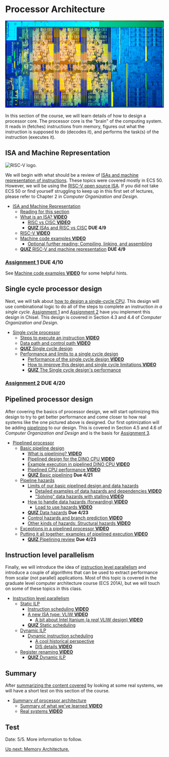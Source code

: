# Processor Architecture

![Coffee lake die shot](./800px-coffee_lake_die_(hexa_core).png)

In this section of the course, we will learn details of how to design a processor core.
The processor core is the "brain" of the computing system.
It reads in (fetches) instructions from memory, figures out what the instruction is supposed to do (decodes it), and performs the task(s) of the instruction (executes it).

## ISA and Machine Representation

![RISC-V logo](https://content.riscv.org/wp-content/uploads/2018/09/riscv-logo.png).

We will begin with what should be a review of [ISAs and machine representation of instructions](./isa.md).
These topics were covered mostly in ECS 50.
However, we will be using the [RISC-V open source ISA](https://riscv.org/).
If you did not take ECS 50 or find yourself struggling to keep up in this first set of lectures, please refer to Chapter 2 in *Computer Organization and Design*.

* [ISA and Machine Representation](./isa.md)
  * [Reading for this section](./isa.md#reading-for-this-section)
  * [What is an ISA? **VIDEO**](./isa.md#what-is-an-isa--video)
    * [RISC vs CISC **VIDEO**](./isa.md#risc-vs-cisc-video)
    * [**QUIZ** ISAs and RISC vs CISC](./isa.md#quiz-isas-and-risc-vs-cisc) **DUE 4/9**
  * [RISC-V **VIDEO**](./isa.md#risc-v-video)
  * [Machine code examples **VIDEO**](./isa.md#machine-code-examples-video)
    * [Optional further reading: Compiling, linking, and assembling](./isa.md#optional-further-reading-compiling-linking-and-assembling)
  * [**QUIZ** RISC-V and machine representation](./isa.md#quiz-risc-v-and-machine-representation) **DUE 4/9**

### [Assignment 1](https://github.com/jlpteaching/dinocpu-sq20/blob/master/assignments/assignment-1.md) **DUE 4/10**

See [Machine code examples **VIDEO**](./isa.md#machine-code-examples-video) for some helpful hints.

## Single cycle processor design

Next, we will talk about [how to design a single-cycle CPU](./single-cycle.md).
This design will use combinational logic to do all of the steps to complete an instruction *in a single cycle*.
[Assignment 1](https://github.com/jlpteaching/dinocpu-sq20/tree/master/assignments/assignment-1.md) and [Assignment 2](https://github.com/jlpteaching/dinocpu-sq20/tree/master/assignments/assignment-2.md) have you implement this design in Chisel.
This design is covered in Section 4.3 and 4.4 of *Computer Organization and Design*.

* [Single cycle processor](./single-cycle.md)
  * [Steps to execute an instruction **VIDEO**](./single-cycle.md#steps-to-execute-an-instruction-video)
  * [Data path and control path **VIDEO**](./single-cycle.md#data-path-and-control-path-video)
  * [**QUIZ** Single cycle design](./single-cycle.md#quiz-single-cycle-design)
  * [Performance and limits to a single cycle design](./single-cycle.md#performance-and-limits-to-a-single-cycle-design)
    * [Performance of the single cycle design **VIDEO**](./single-cycle.md#performance-of-the-single-cycle-design-video)
    * [How to improve this design and single cycle limitations **VIDEO**](./single-cycle.md#how-to-improve-this-design-and-single-cycle-limitations-video)
    * [**QUIZ** The Single cycle design's performance](./single-cycle.md#quiz-the-single-cycle-design-s-performance)

### [Assignment 2](https://github.com/jlpteaching/dinocpu-sq20/blob/master/assignments/assignment-2.md) **DUE 4/20**

## Pipelined processor design

After covering the basics of processor design, we will start optimizing this design to try to get better performance and come closer to how real systems like the one pictured above is designed.
Our first optimization will be adding [pipelining](./pipelined.md) to our design.
This is covered in Section 4.5 and 4.6 of *Computer Organization and Design* and is the basis for [Assignment 3](https://github.com/jlpteaching/dinocpu-sq20/tree/master/assignments/assignment-3.md).

* [Pipelined processor](./pipelined.md)
  * [Basic pipeline design](./pipelined.md#basic-pipeline-design)
    * [What is pipelining? **VIDEO**](./pipelined.md#what-is-pipelining-video)
    * [Pipelined design for the DINO CPU  **VIDEO**](./pipelined.md#pipelined-design-for-the-dino-cpu-video)
    * [Example execution in pipelined DINO CPU  **VIDEO**](./pipelined.md#example-execution-in-pipelined-dino-cpu-video)
    * [Pipelined CPU performance **VIDEO**](./pipelined.md#pipelined-cpu-performance-video)
    * [**QUIZ** Basic pipelining](./pipelined.md#quiz-basic-pipelining) **Due 4/21**
  * [Pipeline hazards](./pipelined.md#pipeline-hazards)
    * [Limits of our basic pipelined design and data hazards](./pipelined.md#limits-of-our-basic-pipelined-design-and-data-hazards)
      * [Detailed examples of data hazards and dependencies **VIDEO**](./pipelined.md#detailed-examples-of-data-hazards-and-dependencies-video)
      * ["Solving" data hazards with stalling **VIDEO**](./pipelined.md#-solving--data-hazards-with-stalling-video)
    * [How to handle data hazards (forwarding) **VIDEO**](./pipelined.md#how-to-handle-data-hazards-forwarding-video)
      * [Load to use hazards **VIDEO**](./pipelined.md#load-to-use-hazards-video)
    * [**QUIZ** Data hazards](./pipelined.md#quiz-data-hazards)  **Due 4/23**
    * [Control hazards and branch prediction **VIDEO**](./pipelined.md#control-hazards-and-branch-prediction-video)
    * [Other kinds of hazards: Structural hazards **VIDEO**](./pipelined.md#other-kinds-of-hazards-structural-hazards-video)
  * [Exceptions in a pipelined processor **VIDEO**](./pipelined.md#exceptions-in-a-pipelined-processor-video)
  * [Putting it all together: examples of pipelined execution **VIDEO**](./pipelined.md#putting-it-all-together-examples-of-pipelined-execution-video)
    * [**QUIZ** Pipelining review](./pipelined.md#quiz-pipelining-review) **Due 4/23**

## Instruction level parallelism

Finally, we will introduce the idea of [instruction level parallelism](./ilp.md) and introduce a couple of algorithms that can be used to extract performance from scalar (not parallel) applications.
Most of this topic is covered in the graduate level computer architecture course (ECS 201A), but we will touch on some of these topics in this class.

* [Instruction level parallelism](./ilp.md)
  * [Static ILP](./ilp.md#static-ilp)
    * [Instruction scheduling **VIDEO**](./ilp.md#instruction-scheduling-video)
    * [A new ISA type: VLIW **VIDEO**](./ilp.md#a-new-isa-type-vliw-video)
      * [A bit about Intel Itanium (a *real* VLIW design) **VIDEO**](./ilp.md#a-bit-about-intel-itanium-a-real-vliw-design-video)
    * [**QUIZ** Static scheduling](./ilp.md#quiz-static-scheduling)
  * [Dynamic ILP](./ilp.md#dynamic-ilp)
    * [Dynamic instruction scheduling](./ilp.md#dynamic-instruction-scheduling)
      * [A cool historical perspective](./ilp.md#a-cool-historical-perspective)
      * [DIS details **VIDEO**](./ilp.md#dis-details-video)
  * [Register renaming **VIDEO**](./ilp.md#register-renaming-video)
    * [**QUIZ** Dynamic ILP](./ilp.md#quiz-dynamic-ilp)

## Summary

After [summarizing the content covered](./summary.md) by looking at some real systems, we will have a short test on this section of the course.

* [Summary of processor architecture](./summary.md)
  * [Summary of what we've learned **VIDEO**](./summary.md#summary-of-what-we-ve-learned-video)
  * [Real systems **VIDEO**](./summary.md#real-systems-video)

## Test

Date: 5/5. More information to follow.

[Up next: Memory Architecture.](../memory/index.md)
